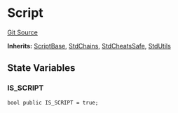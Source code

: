 # Script
[Git Source](https://github.com/dustinstacy/boncurs/blob/52a092a7ad60aeeee3132e910b32ca470eb8882d/lib/forge-std/src/Script.sol)

**Inherits:**
[ScriptBase](/lib/forge-std/src/Base.sol/abstract.ScriptBase.md), [StdChains](/lib/forge-std/src/StdChains.sol/abstract.StdChains.md), [StdCheatsSafe](/lib/forge-std/src/StdCheats.sol/abstract.StdCheatsSafe.md), [StdUtils](/lib/forge-std/src/StdUtils.sol/abstract.StdUtils.md)


## State Variables
### IS_SCRIPT

```solidity
bool public IS_SCRIPT = true;
```


